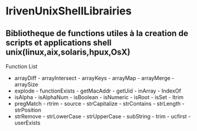 # IrivenUnixShellLibrairies
Bibliotheque de functions utiles à la creation de scripts et applications shell unix(linux,aix,solaris,hpux,OsX)
------------------------------------------------------------------------------------------------------------

Function List        

 - arrayDiff - arrayIntersect - arrayKeys - arrayMap - arrayMerge - arraySize 
 - explode - functionExists - getMacAddr - getUid - inArray - IndexOf  
 - isAlpha - isAlphaNum - isBoolean - isNumeric - isRoot - isSet - ltrim 
 - pregMatch - rtrim - source - strCapitalize - strContains - strLength - strPosition 
 - strRemove - strLowerCase - strUpperCase - subString - trim - ucfirst - userExists

